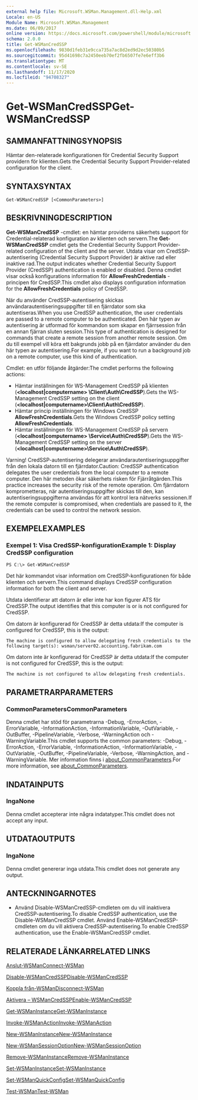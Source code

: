 ```yaml
---
external help file: Microsoft.WSMan.Management.dll-Help.xml
Locale: en-US
Module Name: Microsoft.WSMan.Management
ms.date: 06/09/2017
online version: https://docs.microsoft.com/powershell/module/microsoft.wsman.management/get-wsmancredssp?view=powershell-7.2&WT.mc_id=ps-gethelp
schema: 2.0.0
title: Get-WSManCredSSP
ms.openlocfilehash: 9830d1feb31e9cca735a7ac8d2ed9d2ec50380b5
ms.sourcegitcommit: 95d41698c7a2450eeb70ef2fb6507fe7e6eff3b6
ms.translationtype: MT
ms.contentlocale: sv-SE
ms.lasthandoff: 11/17/2020
ms.locfileid: "94708327"
---
```

# <span data-ttu-id="d2d32-102">Get-WSManCredSSP</span><span class="sxs-lookup"><span data-stu-id="d2d32-102">Get-WSManCredSSP</span></span>

## <span data-ttu-id="d2d32-103">SAMMANFATTNING</span><span class="sxs-lookup"><span data-stu-id="d2d32-103">SYNOPSIS</span></span>
<span data-ttu-id="d2d32-104">Hämtar den-relaterade konfigurationen för Credential Security Support providern för klienten.</span><span class="sxs-lookup"><span data-stu-id="d2d32-104">Gets the Credential Security Support Provider-related configuration for the client.</span></span>

## <span data-ttu-id="d2d32-105">SYNTAX</span><span class="sxs-lookup"><span data-stu-id="d2d32-105">SYNTAX</span></span>

```
Get-WSManCredSSP [<CommonParameters>]
```

## <span data-ttu-id="d2d32-106">BESKRIVNING</span><span class="sxs-lookup"><span data-stu-id="d2d32-106">DESCRIPTION</span></span>
<span data-ttu-id="d2d32-107">**Get-WSManCredSSP** -cmdlet: en hämtar providerns säkerhets support för Credential-relaterad konfiguration av klienten och servern.</span><span class="sxs-lookup"><span data-stu-id="d2d32-107">The **Get-WSManCredSSP** cmdlet gets the Credential Security Support Provider-related configuration of the client and the server.</span></span>
<span data-ttu-id="d2d32-108">Utdata visar om CredSSP-autentisering (Credential Security Support Provider) är aktive rad eller inaktive rad.</span><span class="sxs-lookup"><span data-stu-id="d2d32-108">The output indicates whether Credential Security Support Provider (CredSSP) authentication is enabled or disabled.</span></span>
<span data-ttu-id="d2d32-109">Denna cmdlet visar också konfigurations information för **AllowFreshCredentials** -principen för CredSSP.</span><span class="sxs-lookup"><span data-stu-id="d2d32-109">This cmdlet also displays configuration information for the **AllowFreshCredentials** policy of CredSSP.</span></span>

<span data-ttu-id="d2d32-110">När du använder CredSSP-autentisering skickas användarautentiseringsuppgifter till en fjärrdator som ska autentiseras.</span><span class="sxs-lookup"><span data-stu-id="d2d32-110">When you use CredSSP authentication, the user credentials are passed to a remote computer to be authenticated.</span></span>
<span data-ttu-id="d2d32-111">Den här typen av autentisering är utformad för kommandon som skapar en fjärrsession från en annan fjärran sluten session.</span><span class="sxs-lookup"><span data-stu-id="d2d32-111">This type of authentication is designed for commands that create a remote session from another remote session.</span></span>
<span data-ttu-id="d2d32-112">Om du till exempel vill köra ett bakgrunds jobb på en fjärrdator använder du den här typen av autentisering.</span><span class="sxs-lookup"><span data-stu-id="d2d32-112">For example, if you want to run a background job on a remote computer, use this kind of authentication.</span></span>

<span data-ttu-id="d2d32-113">Cmdlet: en utför följande åtgärder:</span><span class="sxs-lookup"><span data-stu-id="d2d32-113">The cmdlet performs the following actions:</span></span>

- <span data-ttu-id="d2d32-114">Hämtar inställningen för WS-Management CredSSP på klienten (**\<localhost|computername\> \Client\Auth\CredSSP**).</span><span class="sxs-lookup"><span data-stu-id="d2d32-114">Gets the WS-Management CredSSP setting on the client (**\<localhost|computername\>\Client\Auth\CredSSP**).</span></span>
- <span data-ttu-id="d2d32-115">Hämtar princip inställningen för Windows CredSSP **AllowFreshCredentials**.</span><span class="sxs-lookup"><span data-stu-id="d2d32-115">Gets the Windows CredSSP policy setting **AllowFreshCredentials**.</span></span>
- <span data-ttu-id="d2d32-116">Hämtar inställningen för WS-Management CredSSP på servern (**\<localhost|computername\> \Service\Auth\CredSSP**).</span><span class="sxs-lookup"><span data-stu-id="d2d32-116">Gets the WS-Management CredSSP setting on the server (**\<localhost|computername\>\Service\Auth\CredSSP**).</span></span>

<span data-ttu-id="d2d32-117">Varning! CredSSP-autentisering delegerar användarautentiseringsuppgifter från den lokala datorn till en fjärrdator.</span><span class="sxs-lookup"><span data-stu-id="d2d32-117">Caution: CredSSP authentication delegates the user credentials from the local computer to a remote computer.</span></span>
<span data-ttu-id="d2d32-118">Den här metoden ökar säkerhets risken för Fjärråtgärden.</span><span class="sxs-lookup"><span data-stu-id="d2d32-118">This practice increases the security risk of the remote operation.</span></span>
<span data-ttu-id="d2d32-119">Om fjärrdatorn komprometteras, när autentiseringsuppgifter skickas till den, kan autentiseringsuppgifterna användas för att kontrol lera nätverks sessionen.</span><span class="sxs-lookup"><span data-stu-id="d2d32-119">If the remote computer is compromised, when credentials are passed to it, the credentials can be used to control the network session.</span></span>

## <span data-ttu-id="d2d32-120">EXEMPEL</span><span class="sxs-lookup"><span data-stu-id="d2d32-120">EXAMPLES</span></span>

### <span data-ttu-id="d2d32-121">Exempel 1: Visa CredSSP-konfiguration</span><span class="sxs-lookup"><span data-stu-id="d2d32-121">Example 1: Display CredSSP configuration</span></span>

```
PS C:\> Get-WSManCredSSP
```

<span data-ttu-id="d2d32-122">Det här kommandot visar information om CredSSP-konfigurationen för både klienten och servern.</span><span class="sxs-lookup"><span data-stu-id="d2d32-122">This command displays CredSSP configuration information for both the client and server.</span></span>

<span data-ttu-id="d2d32-123">Utdata identifierar att datorn är eller inte har kon figurer ATS för CredSSP.</span><span class="sxs-lookup"><span data-stu-id="d2d32-123">The output identifies that this computer is or is not configured for CredSSP.</span></span>

<span data-ttu-id="d2d32-124">Om datorn är konfigurerad för CredSSP är detta utdata:</span><span class="sxs-lookup"><span data-stu-id="d2d32-124">If the computer is configured for CredSSP, this is the output:</span></span>

`The machine is configured to allow delegating fresh credentials to the following target(s): wsman/server02.accounting.fabrikam.com`

<span data-ttu-id="d2d32-125">Om datorn inte är konfigurerad för CredSSP är detta utdata:</span><span class="sxs-lookup"><span data-stu-id="d2d32-125">If the computer is not configured for CredSSP, this is the output:</span></span>

`The machine is not configured to allow delegating fresh credentials.`

## <span data-ttu-id="d2d32-126">PARAMETRAR</span><span class="sxs-lookup"><span data-stu-id="d2d32-126">PARAMETERS</span></span>

### <span data-ttu-id="d2d32-127">CommonParameters</span><span class="sxs-lookup"><span data-stu-id="d2d32-127">CommonParameters</span></span>
<span data-ttu-id="d2d32-128">Denna cmdlet har stöd för parametrarna -Debug, -ErrorAction, -ErrorVariable, -InformationAction, -InformationVariable, -OutVariable, -OutBuffer, -PipelineVariable, -Verbose, -WarningAction och -WarningVariable.</span><span class="sxs-lookup"><span data-stu-id="d2d32-128">This cmdlet supports the common parameters: -Debug, -ErrorAction, -ErrorVariable, -InformationAction, -InformationVariable, -OutVariable, -OutBuffer, -PipelineVariable, -Verbose, -WarningAction, and -WarningVariable.</span></span> <span data-ttu-id="d2d32-129">Mer information finns i [about_CommonParameters](https://go.microsoft.com/fwlink/?LinkID=113216).</span><span class="sxs-lookup"><span data-stu-id="d2d32-129">For more information, see [about_CommonParameters](https://go.microsoft.com/fwlink/?LinkID=113216).</span></span>

## <span data-ttu-id="d2d32-130">INDATA</span><span class="sxs-lookup"><span data-stu-id="d2d32-130">INPUTS</span></span>

### <span data-ttu-id="d2d32-131">Inga</span><span class="sxs-lookup"><span data-stu-id="d2d32-131">None</span></span>
<span data-ttu-id="d2d32-132">Denna cmdlet accepterar inte några indatatyper.</span><span class="sxs-lookup"><span data-stu-id="d2d32-132">This cmdlet does not accept any input.</span></span>

## <span data-ttu-id="d2d32-133">UTDATA</span><span class="sxs-lookup"><span data-stu-id="d2d32-133">OUTPUTS</span></span>

### <span data-ttu-id="d2d32-134">Inga</span><span class="sxs-lookup"><span data-stu-id="d2d32-134">None</span></span>
<span data-ttu-id="d2d32-135">Denna cmdlet genererar inga utdata.</span><span class="sxs-lookup"><span data-stu-id="d2d32-135">This cmdlet does not generate any output.</span></span>

## <span data-ttu-id="d2d32-136">ANTECKNINGAR</span><span class="sxs-lookup"><span data-stu-id="d2d32-136">NOTES</span></span>

* <span data-ttu-id="d2d32-137">Använd Disable-WSManCredSSP-cmdleten om du vill inaktivera CredSSP-autentisering.</span><span class="sxs-lookup"><span data-stu-id="d2d32-137">To disable CredSSP authentication, use the Disable-WSManCredSSP cmdlet.</span></span> <span data-ttu-id="d2d32-138">Använd Enable-WSManCredSSP-cmdleten om du vill aktivera CredSSP-autentisering.</span><span class="sxs-lookup"><span data-stu-id="d2d32-138">To enable CredSSP authentication, use the Enable-WSManCredSSP cmdlet.</span></span>

## <span data-ttu-id="d2d32-139">RELATERADE LÄNKAR</span><span class="sxs-lookup"><span data-stu-id="d2d32-139">RELATED LINKS</span></span>

[<span data-ttu-id="d2d32-140">Anslut-WSMan</span><span class="sxs-lookup"><span data-stu-id="d2d32-140">Connect-WSMan</span></span>](Connect-WSMan.md)

[<span data-ttu-id="d2d32-141">Disable-WSManCredSSP</span><span class="sxs-lookup"><span data-stu-id="d2d32-141">Disable-WSManCredSSP</span></span>](Disable-WSManCredSSP.md)

[<span data-ttu-id="d2d32-142">Koppla från-WSMan</span><span class="sxs-lookup"><span data-stu-id="d2d32-142">Disconnect-WSMan</span></span>](Disconnect-WSMan.md)

[<span data-ttu-id="d2d32-143">Aktivera – WSManCredSSP</span><span class="sxs-lookup"><span data-stu-id="d2d32-143">Enable-WSManCredSSP</span></span>](Enable-WSManCredSSP.md)

[<span data-ttu-id="d2d32-144">Get-WSManInstance</span><span class="sxs-lookup"><span data-stu-id="d2d32-144">Get-WSManInstance</span></span>](Get-WSManInstance.md)

[<span data-ttu-id="d2d32-145">Invoke-WSManAction</span><span class="sxs-lookup"><span data-stu-id="d2d32-145">Invoke-WSManAction</span></span>](Invoke-WSManAction.md)

[<span data-ttu-id="d2d32-146">New-WSManInstance</span><span class="sxs-lookup"><span data-stu-id="d2d32-146">New-WSManInstance</span></span>](New-WSManInstance.md)

[<span data-ttu-id="d2d32-147">New-WSManSessionOption</span><span class="sxs-lookup"><span data-stu-id="d2d32-147">New-WSManSessionOption</span></span>](New-WSManSessionOption.md)

[<span data-ttu-id="d2d32-148">Remove-WSManInstance</span><span class="sxs-lookup"><span data-stu-id="d2d32-148">Remove-WSManInstance</span></span>](Remove-WSManInstance.md)

[<span data-ttu-id="d2d32-149">Set-WSManInstance</span><span class="sxs-lookup"><span data-stu-id="d2d32-149">Set-WSManInstance</span></span>](Set-WSManInstance.md)

[<span data-ttu-id="d2d32-150">Set-WSManQuickConfig</span><span class="sxs-lookup"><span data-stu-id="d2d32-150">Set-WSManQuickConfig</span></span>](Set-WSManQuickConfig.md)

[<span data-ttu-id="d2d32-151">Test-WSMan</span><span class="sxs-lookup"><span data-stu-id="d2d32-151">Test-WSMan</span></span>](Test-WSMan.md)

